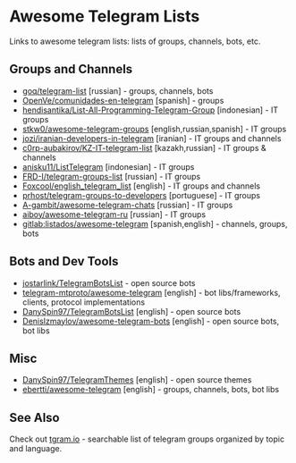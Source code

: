 # Awesome Telegram Lists
Links to awesome telegram lists: lists of groups, channels, bots, etc.

## Groups and Channels
* [goq/telegram-list](https://github.com/goq/telegram-list) [russian] - groups, channels, bots
* [OpenVe/comunidades-en-telegram](https://github.com/OpenVE/comunidades-en-telegram) [spanish] - groups
* [hendisantika/List-All-Programming-Telegram-Group](https://github.com/hendisantika/List-All-Programming-Telegram-Group)  [indonesian] - IT groups
* [stkw0/awesome-telegram-groups](https://github.com/stkw0/awesome-telegram-groups) [english,russian,spanish] - IT groups
* [jozi/iranian-developers-in-telegram](https://github.com/jozi/iranian-developers-in-telegram) [iranian] - IT groups and channels
* [c0rp-aubakirov/KZ-IT-telegram-list](https://github.com/c0rp-aubakirov/KZ-IT-telegram-list) [kazakh,russian] - IT groups & channels
* [anisku11/ListTelegram](https://github.com/anisku11/ListTelegram) [indonesian] - IT groups
* [FRD-I/telegram-groups-list](https://github.com/FRD-I/telegram-groups-list) [russian] - IT groups
* [Foxcool/english_telegram_list](https://github.com/Foxcool/english_telegram_list) [english] - IT groups and channels
* [prhost/telegram-groups-to-developers](https://github.com/prhost/telegram-groups-to-developers) [portuguese] - IT groups
* [A-gambit/awesome-telegram-chats](https://github.com/A-gambit/awesome-telegram-chats) [russian] - IT groups
* [aiboy/awesome-telegram-ru](https://github.com/aiboy/awesome-telegram-ru) [russian] - IT groups
* [gitlab:listados/awesome-telegram](https://gitlab.com/listados/awesome-telegram) [spanish,english] - channels, groups, bots

## Bots and Dev Tools

* [jostarlink/TelegramBotsList](https://github.com/jostarlink/TelegramBotsList) - open source bots
* [telegram-mtproto/awesome-telegram](https://github.com/telegram-mtproto/awesome-telegram) [english] - bot libs/frameworks, clients, protocol implementations
* [DanySpin97/TelegramBotsList](https://github.com/DanySpin97/TelegramBotsList) [english] - open source bots
* [DenisIzmaylov/awesome-telegram-bots](https://github.com/DenisIzmaylov/awesome-telegram-bots) [english] - open source bots, bot libs

## Misc

* [DanySpin97/TelegramThemes](https://github.com/DanySpin97/TelegramThemes) [english] - open source themes
* [ebertti/awesome-telegram](https://github.com/ebertti/awesome-telegram) [english] - groups, channels, bots, bot libs

## See Also

Check out [tgram.io](https://tgram.io) - searchable list of telegram groups organized by topic and language.

